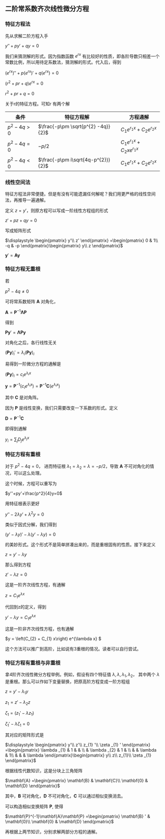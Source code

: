 ## 二阶常系数齐次线性微分方程

### 特征方程法

先从求解二阶方程入手

$y''+py'+qy=0$

我们来猜测解的形式。因为指数函数 $e^{rx}$ 有比较好的性质，即各阶导数只相差一个常数比例，所以用待定系数法，猜测解的形式。代入后，得到

$\displaystyle \left( e^{rx}\right) ''+p\left( e^{rx}\right) '+q\left( e^{rx}\right) =0$

$\displaystyle \left( r^{2} +pr+q\right) e^{rx} =0$

$\displaystyle r^{2} +pr+q=0$

关于r的特征方程。可知r 有两个解

| 条件       | 特征方程解                         | 方程通解                                |
| ---------- | ---------------------------------- | --------------------------------------- |
| $p^2-4q>0$ | $\frac{-p\pm \sqrt{p^{2} -4q}}{2}$ | $C_{1} e^{r_{1} x} +C_{2} e^{r_{2} x}$  |
| $p^2-4q=0$ | $-p/2$                             | $C_{1} e^{r_{1} x} +C_{2} xe^{r_{1} x}$ |
| $p^2-4q<0$ | $\frac{-p\pm i\sqrt{4q-p^{2}}}{2}$ | $C_{1} e^{r_{1} x} +C_{2} e^{r_{2} x}$  |

### 线性空间法

特征方程法非常便捷。但是有没有可能遗漏任何解呢？我们用更严格的线性空间法，再推导一遍通解。

定义 $z=y'$，则原方程可以写成一阶线性方程组的形式

$z'+pz+qy=0$

写成矩阵形式

$\displaystyle \begin{pmatrix}
y'\\
z'
\end{pmatrix} =\begin{pmatrix}
0 & 1\\
-q & -p
\end{pmatrix}\begin{pmatrix}
y\\
z
\end{pmatrix}$

$\boldsymbol{y} '=\boldsymbol{Ay}$

### 特征方程无重根

若

$p^2-4q\neq 0$

可将常系数矩阵 $\boldsymbol{A}$ 对角化，

$\mathbf{A} = \mathbf{P}^{-1}\mathbf{\Lambda P}$

得到

$\boldsymbol{P}\boldsymbol{y} '=\boldsymbol{\Lambda Py}$

对角化之后，各行线性无关

$(\mathbf{Py})_{i} '=\lambda _{i}(\mathbf{Py})_{i}$

易得到一阶微分方程的通解是

$(\mathbf{Py})_{i} =c_{i} e^{\lambda _{i} x}$

$\mathbf{y} =\mathbf{P}^{-1}\left( c_{i} e^{\lambda _{i} x}\right)=\mathbf{P}^{-1}\mathbf{C}\left( e^{\lambda _{i} x}\right)$

其中 $\mathbf{C}$  是对角阵。

因为 $\mathbf{P}$ 是线性变换，我们只需要改变一下系数的形式。定义

$\mathbf{D} =\mathbf{P}^{-1}\mathbf{C}$

即得到通解

$y_{i} =\sum _{j} D_{j} e^{\lambda _{j} x}$

### 特征方程有重根

对于 $p^2-4q = 0$， 进而特征根 $\lambda _{1} =\lambda _{2} =\lambda =-p/2$，导致 $\mathbf{A}$ 不可对角化的情况，可以这么处理。

这个时候，方程可以重写为

$y''+py'+\frac{p^2}{4}y=0$

用特征根表示更好

$y''-2\lambda y'+\lambda^2 y=0$

类似于因式分解，我们得到

$\left( y'-\lambda y\right) '-\lambda\left( y' -\lambda y\right) =0$

的美妙形式。这个形式不是简单拼凑出来的，而是重根固有的性质。接下来定义

$z=y'- \lambda y$

那么得到方程

$z' - \lambda z=0$

这是一阶齐次线性方程，有通解

$z=C_1e^{\lambda x}$

代回到z的定义，得到

$y'-\lambda y = C_1e^{\lambda x}$

这是一阶非齐次线性方程，也有通解

$y =  \left(C_{2} + C_{1} x\right) e^{\lambda x} $

这个方法可以推广到高阶，比如说有3重根的情况。读者可以自行尝试。



### 特征方程有重根与非重根

拿4阶齐次线性微分方程举例。例如，假设有四个特征值 $\lambda,\lambda,\lambda_1,\lambda_2$， 其中两个 $\lambda$ 是重根。那么可以作如下变量替换，把原高阶方程变成一阶方程组

$\displaystyle z=y' -\lambda _{1} y$

$\displaystyle z_{1} =z' -\lambda _{2} z$

$\displaystyle \zeta _{1} =( z_{1} ' -\lambda z_{1})$

$\displaystyle \zeta _{1} ' -\lambda \zeta _{1} =0$

其对应的矩阵形式是

$\displaystyle \begin{pmatrix}
y'\\
z'\\
z_{1} '\\
\zeta _{1} '
\end{pmatrix} =\begin{pmatrix}
\lambda _{1} & 1 &  & \\
 & \lambda _{2} & 1 & \\
 &  & \lambda  & 1\\
 &  &  & \lambda 
\end{pmatrix}\begin{pmatrix}
y\\
z\\
z_{1}\\
\zeta _{1}
\end{pmatrix}$

根据线性代数知识，这是分块上三角矩阵

$\mathbf{A} =\begin{pmatrix}
\mathbf{B} & \mathbf{C}\\
\mathbf{0} & \mathbf{D}
\end{pmatrix}$

其中，$\mathbf{B}$ 可对角化，$\mathbf{D}$ 不可对角化，$\mathbf{C}$ 可以通过相似变换消去。

可以构造相似变换矩阵 $\mathbf{P}$, 使得

$\mathbf{P}^{-1}\mathbf{A}\mathbf{P} =\begin{pmatrix}
\mathbf{B} ' & \mathbf{0}\\
\mathbf{0} & \mathbf{D}
\end{pmatrix}$

再根据上两节知识，分别求解两部分方程的通解。

